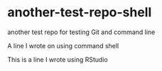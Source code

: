 # another-test-repo-shell
another test repo for testing Git and command line

A line I wrote on using command shell 

This is a line I wrote using RStudio
